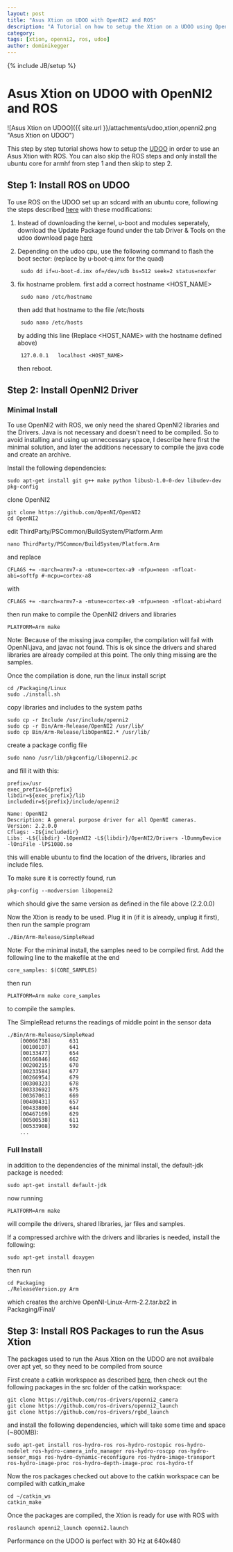 ```yaml
---
layout: post
title: "Asus Xtion on UDOO with OpenNI2 and ROS"
description: "A Tutorial on how to setup the Xtion on a UDOO using OpenNI2 and ROS"
category: 
tags: [xtion, openni2, ros, udoo]
author: dominikegger
---
```

{% include JB/setup %}

# Asus Xtion on UDOO with OpenNI2 and ROS

![Asus Xtion on UDOO]({{ site.url }}/attachments/udoo,xtion,openni2.png "Asus Xtion on UDOO")

This step by step tutorial shows how to setup the [UDOO](http://www.udoo.org/) in order to use an Asus Xtion with ROS. You can also skip the ROS steps and only install the ubuntu core for armhf from step 1 and then skip to step 2.

## Step 1: Install ROS on UDOO

To use ROS on the UDOO set up an sdcard with an ubuntu core, following the steps described [here](http://wiki.ros.org/hydro/Installation/UDOO) with these modifications:

1. Instead of downloading the kernel, u-boot and modules seperately, download the Update Package found under the tab Driver & Tools on the udoo download page [here](http://www.udoo.org/downloads/)

2. Depending on the udoo cpu, use the following command to flash the boot sector: (replace by u-boot-q.imx for the quad)
	
		sudo dd if=u-boot-d.imx of=/dev/sdb bs=512 seek=2 status=noxfer

3. fix hostname problem. first add a correct hostname <HOST_NAME>

		sudo nano /etc/hostname

	then add that hostname to the file /etc/hosts

		sudo nano /etc/hosts

	by adding this line (Replace <HOST_NAME> with the hostname defined above)

		127.0.0.1 	localhost <HOST_NAME>

	then reboot.

## Step 2: Install OpenNI2 Driver

### Minimal Install

To use OpenNI2 with ROS, we only need the shared OpenNI2 libraries and the Drivers. Java is not necessary and doesn't need to be compiled. So to avoid installing and using up unneccessary space, I describe here first the minimal solution, and later the additions necessary to compile the java code and create an archive.

Install the following dependencies:

	sudo apt-get install git g++ make python libusb-1.0-0-dev libudev-dev pkg-config

clone OpenNI2

	git clone https://github.com/OpenNI/OpenNI2
	cd OpenNI2

edit ThirdParty/PSCommon/BuildSystem/Platform.Arm

	nano ThirdParty/PSCommon/BuildSystem/Platform.Arm

and replace

	CFLAGS += -march=armv7-a -mtune=cortex-a9 -mfpu=neon -mfloat-abi=softfp #-mcpu=cortex-a8

with

	CFLAGS += -march=armv7-a -mtune=cortex-a9 -mfpu=neon -mfloat-abi=hard

then run make to compile the OpenNI2 drivers and libraries

	PLATFORM=Arm make

Note: Because of the missing java compiler, the compilation will fail with OpenNI.java, and javac not found. This is ok since the drivers and shared libraries are already compiled at this point. The only thing missing are the samples.

Once the compilation is done, run the linux install script

	cd /Packaging/Linux
	sudo ./install.sh

copy libraries and includes to the system paths
	
	sudo cp -r Include /usr/include/openni2
	sudo cp -r Bin/Arm-Release/OpenNI2 /usr/lib/
	sudo cp Bin/Arm-Release/libOpenNI2.* /usr/lib/

create a package config file 

	sudo nano /usr/lib/pkgconfig/libopenni2.pc

and fill it with this:

	prefix=/usr
	exec_prefix=${prefix}
	libdir=${exec_prefix}/lib
	includedir=${prefix}/include/openni2

	Name: OpenNI2
	Description: A general purpose driver for all OpenNI cameras.
	Version: 2.2.0.0
	Cflags: -I${includedir}
	Libs: -L${libdir} -lOpenNI2 -L${libdir}/OpenNI2/Drivers -lDummyDevice -lOniFile -lPS1080.so

this will enable ubuntu to find the location of the drivers, libraries and include files.

To make sure it is correctly found, run

	pkg-config --modversion libopenni2

which should give the same version as defined in the file above (2.2.0.0)

Now the Xtion is ready to be used. Plug it in (if it is already, unplug it first), then run the sample program

	./Bin/Arm-Release/SimpleRead

Note: For the minimal install, the samples need to be compiled first. Add the following line to the makefile at the end

	core_samples: $(CORE_SAMPLES)

then run

	PLATFORM=Arm make core_samples

to compile the samples.

The SimpleRead returns the readings of middle point in the sensor data

~~~
./Bin/Arm-Release/SimpleRead
	[00066738]      631
	[00100107]      641
	[00133477]      654
	[00166846]      662
	[00200215]      670
	[00233584]      677
	[00266954]      679
	[00300323]      678
	[00333692]      675
	[00367061]      669
	[00400431]      657
	[00433800]      644
	[00467169]      629
	[00500538]      611
	[00533908]      592
	...
~~~

### Full Install

in addition to the dependencies of the minimal install, the default-jdk package is needed:

	sudo apt-get install default-jdk

now running

	PLATFORM=Arm make

will compile the drivers, shared libraries, jar files and samples.

If a compressed archive with the drivers and libraries is needed, install the following:

	sudo apt-get install doxygen

then run

	cd Packaging
	./ReleaseVersion.py Arm

which creates the archive OpenNI-Linux-Arm-2.2.tar.bz2 in Packaging/Final/

## Step 3: Install ROS Packages to run the Asus Xtion

The packages used to run the Asus Xtion on the UDOO are not availbale over apt yet, so they need to be compiled from source

First create a catkin workspace as described [here](http://wiki.ros.org/catkin/Tutorials/create_a_workspace), then check out the following packages in the src folder of the catkin workspace:

	git clone https://github.com/ros-drivers/openni2_camera
	git clone https://github.com/ros-drivers/openni2_launch
	git clone https://github.com/ros-drivers/rgbd_launch

and install the following dependencies, which will take some time and space (~800MB):

	sudo apt-get install ros-hydro-ros ros-hydro-rostopic ros-hydro-nodelet ros-hydro-camera_info_manager ros-hydro-roscpp ros-hydro-sensor_msgs ros-hydro-dynamic-reconfigure ros-hydro-image-transport ros-hydro-image-proc ros-hydro-depth-image-proc ros-hydro-tf 

Now the ros packages checked out above to the catkin workspace can be compiled with catkin_make

	cd ~/catkin_ws
	catkin_make

Once the packages are compiled, the Xtion is ready for use with ROS with

	roslaunch openni2_launch openni2.launch

Performance on the UDOO is perfect with 30 Hz at 640x480

